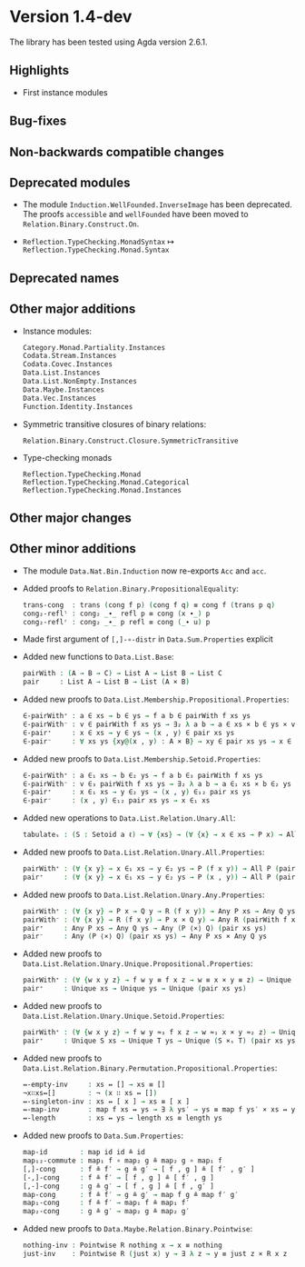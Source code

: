 Version 1.4-dev
===============

The library has been tested using Agda version 2.6.1.

Highlights
----------

* First instance modules

Bug-fixes
---------

Non-backwards compatible changes
--------------------------------

Deprecated modules
------------------

* The module `Induction.WellFounded.InverseImage` has been deprecated. The proofs
  `accessible` and `wellFounded` have been moved to `Relation.Binary.Construct.On`.

* `Reflection.TypeChecking.MonadSyntax` ↦ `Reflection.TypeChecking.Monad.Syntax`

Deprecated names
----------------

Other major additions
---------------------

* Instance modules:
  ```agda
  Category.Monad.Partiality.Instances
  Codata.Stream.Instances
  Codata.Covec.Instances
  Data.List.Instances
  Data.List.NonEmpty.Instances
  Data.Maybe.Instances
  Data.Vec.Instances
  Function.Identity.Instances
  ```

* Symmetric transitive closures of binary relations:
  ```
  Relation.Binary.Construct.Closure.SymmetricTransitive
  ```

* Type-checking monads
  ```
  Reflection.TypeChecking.Monad
  Reflection.TypeChecking.Monad.Categorical
  Reflection.TypeChecking.Monad.Instances
  ```

Other major changes
-------------------

Other minor additions
---------------------

* The module `Data.Nat.Bin.Induction` now re-exports `Acc` and `acc`.

* Added proofs to `Relation.Binary.PropositionalEquality`:
  ```agda
  trans-cong  : trans (cong f p) (cong f q) ≡ cong f (trans p q)
  cong₂-reflˡ : cong₂ _∙_ refl p ≡ cong (x ∙_) p
  cong₂-reflʳ : cong₂ _∙_ p refl ≡ cong (_∙ u) p
  ```

* Made first argument of `[,]-∘-distr` in `Data.Sum.Properties` explicit

* Added new functions to `Data.List.Base`:
  ```agda
  pairWith : (A → B → C) → List A → List B → List C
  pair     : List A → List B → List (A × B)
  ```

* Added new proofs to `Data.List.Membership.Propositional.Properties`:
  ```agda
  ∈-pairWith⁺ : a ∈ xs → b ∈ ys → f a b ∈ pairWith f xs ys
  ∈-pairWith⁻ : v ∈ pairWith f xs ys → ∃₂ λ a b → a ∈ xs × b ∈ ys × v ≡ f a b
  ∈-pair⁺     : x ∈ xs → y ∈ ys → (x , y) ∈ pair xs ys
  ∈-pair⁻     : ∀ xs ys {xy@(x , y) : A × B} → xy ∈ pair xs ys → x ∈ xs × y ∈ ys
  ```

* Added new proofs to `Data.List.Membership.Setoid.Properties`:
  ```agda
  ∈-pairWith⁺ : a ∈₁ xs → b ∈₂ ys → f a b ∈₃ pairWith f xs ys
  ∈-pairWith⁻ : v ∈₃ pairWith f xs ys → ∃₂ λ a b → a ∈₁ xs × b ∈₂ ys × v ≈₃ f a b
  ∈-pair⁺     : x ∈₁ xs → y ∈₂ ys → (x , y) ∈₁₂ pair xs ys
  ∈-pair⁻     : (x , y) ∈₁₂ pair xs ys → x ∈₁ xs
  ```

* Added new operations to `Data.List.Relation.Unary.All`:
  ```agda
  tabulateₛ : (S : Setoid a ℓ) → ∀ {xs} → (∀ {x} → x ∈ xs → P x) → All P xs
  ```

* Added new proofs to `Data.List.Relation.Unary.All.Properties`:
  ```agda
  pairWith⁺ : (∀ {x y} → x ∈₁ xs → y ∈₂ ys → P (f x y)) → All P (pairWith f xs ys)
  pair⁺     : (∀ {x y} → x ∈₁ xs → y ∈₂ ys → P (x , y)) → All P (pair xs ys)
  ```

* Added new proofs to `Data.List.Relation.Unary.Any.Properties`:
  ```agda
  pairWith⁺ : (∀ {x y} → P x → Q y → R (f x y)) → Any P xs → Any Q ys → Any R (pairWith f xs ys)
  pairWith⁻ : (∀ {x y} → R (f x y) → P x × Q y) → Any R (pairWith f xs ys) → Any P xs × Any Q ys
  pair⁺     : Any P xs → Any Q ys → Any (P ⟨×⟩ Q) (pair xs ys)
  pair⁻     : Any (P ⟨×⟩ Q) (pair xs ys) → Any P xs × Any Q ys
  ```

* Added new proofs to `Data.List.Relation.Unary.Unique.Propositional.Properties`:
  ```agda
  pairWith⁺ : (∀ {w x y z} → f w y ≡ f x z → w ≡ x × y ≡ z) → Unique xs → Unique ys → Unique (pairWith f xs ys)
  pair⁺     : Unique xs → Unique ys → Unique (pair xs ys)
  ```

* Added new proofs to `Data.List.Relation.Unary.Unique.Setoid.Properties`:
  ```agda
  pairWith⁺ : (∀ {w x y z} → f w y ≈₃ f x z → w ≈₁ x × y ≈₂ z) → Unique S xs → Unique T ys → Unique U (pairWith f xs ys)
  pair⁺     : Unique S xs → Unique T ys → Unique (S ×ₛ T) (pair xs ys)
  ```

* Added new proofs to ` Data.List.Relation.Binary.Permutation.Propositional.Properties`:
  ```agda
  ↭-empty-inv     : xs ↭ [] → xs ≡ []
  ¬x∷xs↭[]        : ¬ (x ∷ xs ↭ [])
  ↭-singleton-inv : xs ↭ [ x ] → xs ≡ [ x ]
  ↭-map-inv       : map f xs ↭ ys → ∃ λ ys′ → ys ≡ map f ys′ × xs ↭ ys′
  ↭-length        : xs ↭ ys → length xs ≡ length ys
  ```

* Added new proofs to `Data.Sum.Properties`:
  ```agda
  map-id        : map id id ≗ id
  map₁₂-commute : map₁ f ∘ map₂ g ≗ map₂ g ∘ map₁ f
  [,]-cong      : f ≗ f′ → g ≗ g′ → [ f , g ] ≗ [ f′ , g′ ]
  [-,]-cong     : f ≗ f′ → [ f , g ] ≗ [ f′ , g ]
  [,-]-cong     : g ≗ g′ → [ f , g ] ≗ [ f , g′ ]
  map-cong      : f ≗ f′ → g ≗ g′ → map f g ≗ map f′ g′
  map₁-cong     : f ≗ f′ → map₁ f ≗ map₁ f′
  map₂-cong     : g ≗ g′ → map₂ g ≗ map₂ g′
  ```

* Added new proofs to `Data.Maybe.Relation.Binary.Pointwise`:
  ```agda
  nothing-inv : Pointwise R nothing x → x ≡ nothing
  just-inv    : Pointwise R (just x) y → ∃ λ z → y ≡ just z × R x z
  ```
